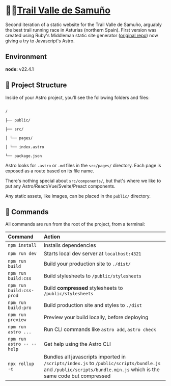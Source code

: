 # 🌄🏃[Trail Valle de Samuño](http://www.trailvallesamu%C3%B1o.es)
Second iteration of a static website for the Trail Valle de Samuño, arguably the best trail running race in Asturias (northern Spain). First version was created using Ruby's Middleman static site generator ([original repo](https://github.com/guitarranalon/trailvallesamuno)) now giving a try to Javascript's Astro.
  
 ## Environment
 **node:** v22.4.1  
## 🚀 Project Structure

  

Inside of your Astro project, you'll see the following folders and files:

  

```text

/

├── public/

├── src/

│ └── pages/

│ └── index.astro

└── package.json

```

  

Astro looks for `.astro` or `.md` files in the `src/pages/` directory. Each page is exposed as a route based on its file name.

  

There's nothing special about `src/components/`, but that's where we like to put any Astro/React/Vue/Svelte/Preact components.

  

Any static assets, like images, can be placed in the `public/` directory.

  

## 🧞 Commands

  

All commands are run from the root of the project, from a terminal:

| Command                            | Action                                           |
| :--------------------------------- | :----------------------------------------------- |
| `npm install`                      | Installs dependencies                            |
| `npm run dev`                      | Starts local dev server at `localhost:4321`      |
| `npm run build`                    | Build your production site to `./dist/`          |
| `npm run build:css`                | Build stylesheets to `/public/stylesheets`       |
| `npm run build:css-prod`           | Build **compressed** stylesheets to `/public/stylesheets` |
| `npm run build:pro`                | Build production site and styles to `./dist`     |
| `npm run preview`                  | Preview your build locally, before deploying     |
| `npm run astro ...`                | Run CLI commands like `astro add`, `astro check` |
| `npm run astro -- --help`          | Get help using the Astro CLI                     |
| `npx rollup -c`                    | Bundles all javascripts imported in `/scripts/index.js` to `/public/scripts/bundle.js` and `/public/scripts/bundle.min.js` which is the same code but compressed |
